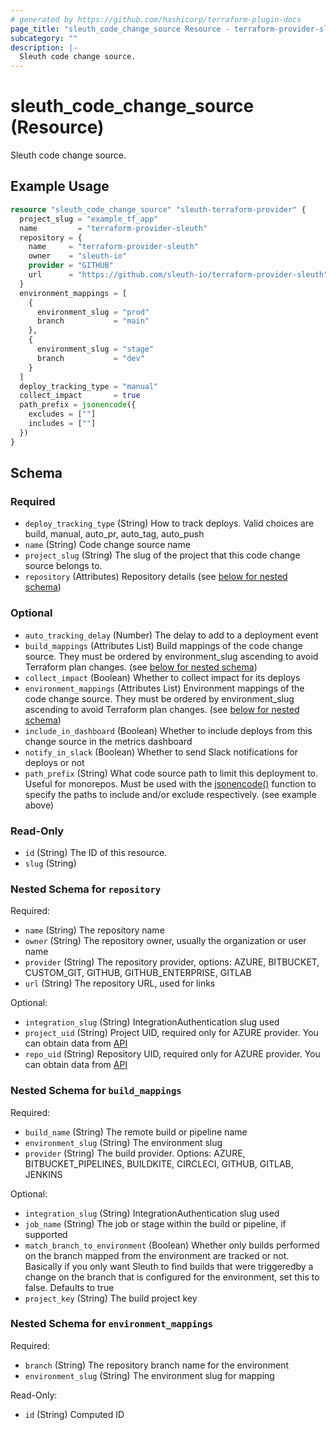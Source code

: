 ```yaml
---
# generated by https://github.com/hashicorp/terraform-plugin-docs
page_title: "sleuth_code_change_source Resource - terraform-provider-sleuth"
subcategory: ""
description: |-
  Sleuth code change source.
---
```


# sleuth_code_change_source (Resource)

Sleuth code change source.

## Example Usage

```terraform
resource "sleuth_code_change_source" "sleuth-terraform-provider" {
  project_slug = "example_tf_app"
  name         = "terraform-provider-sleuth"
  repository = {
    name     = "terraform-provider-sleuth"
    owner    = "sleuth-io"
    provider = "GITHUB"
    url      = "https://github.com/sleuth-io/terraform-provider-sleuth"
  }
  environment_mappings = [
    {
      environment_slug = "prod"
      branch           = "main"
    },
    {
      environment_slug = "stage"
      branch           = "dev"
    }
  ]
  deploy_tracking_type = "manual"
  collect_impact       = true
  path_prefix = jsonencode({
    excludes = [""]
    includes = [""]
  })
}
```

<!-- schema generated by tfplugindocs -->
## Schema

### Required

- `deploy_tracking_type` (String) How to track deploys. Valid choices are build, manual, auto_pr, auto_tag, auto_push
- `name` (String) Code change source name
- `project_slug` (String) The slug of the project that this code change source belongs to.
- `repository` (Attributes) Repository details (see [below for nested schema](#nestedatt--repository))

### Optional

- `auto_tracking_delay` (Number) The delay to add to a deployment event
- `build_mappings` (Attributes List) Build mappings of the code change source. They must be ordered by environment_slug ascending to avoid Terraform plan changes. (see [below for nested schema](#nestedatt--build_mappings))
- `collect_impact` (Boolean) Whether to collect impact for its deploys
- `environment_mappings` (Attributes List) Environment mappings of the code change source. They must be ordered by environment_slug ascending to avoid Terraform plan changes. (see [below for nested schema](#nestedatt--environment_mappings))
- `include_in_dashboard` (Boolean) Whether to include deploys from this change source in the metrics dashboard
- `notify_in_slack` (Boolean) Whether to send Slack notifications for deploys or not
- `path_prefix` (String) What code source path to limit this deployment to. Useful for monorepos. Must be used with the [jsonencode()](https://developer.hashicorp.com/terraform/language/functions/jsonencode) function to specify the paths to include and/or exclude respectively. (see example above)

### Read-Only

- `id` (String) The ID of this resource.
- `slug` (String)

<a id="nestedatt--repository"></a>
### Nested Schema for `repository`

Required:

- `name` (String) The repository name
- `owner` (String) The repository owner, usually the organization or user name
- `provider` (String) The repository provider, options: AZURE, BITBUCKET, CUSTOM_GIT, GITHUB, GITHUB_ENTERPRISE, GITLAB
- `url` (String) The repository URL, used for links

Optional:

- `integration_slug` (String) IntegrationAuthentication slug used
- `project_uid` (String) Project UID, required only for AZURE provider. You can obtain data from [API](https://learn.microsoft.com/en-us/rest/api/azure/devops/git/repositories/list?view=azure-devops-rest-6.0&tabs=HTTP)
- `repo_uid` (String) Repository UID, required only for AZURE provider. You can obtain data from [API](https://learn.microsoft.com/en-us/rest/api/azure/devops/git/repositories/list?view=azure-devops-rest-6.0&tabs=HTTP)


<a id="nestedatt--build_mappings"></a>
### Nested Schema for `build_mappings`

Required:

- `build_name` (String) The remote build or pipeline name
- `environment_slug` (String) The environment slug
- `provider` (String) The build provider. Options: AZURE, BITBUCKET_PIPELINES, BUILDKITE, CIRCLECI, GITHUB, GITLAB, JENKINS

Optional:

- `integration_slug` (String) IntegrationAuthentication slug used
- `job_name` (String) The job or stage within the build or pipeline, if supported
- `match_branch_to_environment` (Boolean) Whether only builds performed on the branch mapped from the environment are tracked or not. Basically if you only want Sleuth to find builds that were triggeredby a change on the branch that is configured for the environment, set this to false. Defaults to true
- `project_key` (String) The build project key


<a id="nestedatt--environment_mappings"></a>
### Nested Schema for `environment_mappings`

Required:

- `branch` (String) The repository branch name for the environment
- `environment_slug` (String) The environment slug for mapping

Read-Only:

- `id` (String) Computed ID
